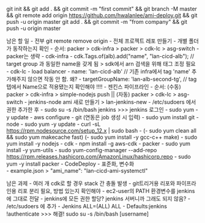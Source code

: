 git init && git add . && git commit -m "first commit" && git branch -M master && git remote add origin https://github.com/hwalanlee/ami-deploy.git && git push -u origin master
git add . && git commit -m "from company" && git push -u origin master
 
  
남은 할 일 
    - 전부 git remote remove origin
    - 전체 프로젝트 레포 만들기
    - 개별 폴더가 동작하는지 확인
        - 순서: packer > cdk-infra > packer > cdk-lc > asg-switch
        - packer는 생략
        - cdk-infra
            - cdk.Tags.of(alb).add("name", "lan-cicd-alb");   // target group 과 동일한 name을 갖게 됨 > sdk에서 arn 검색을 위해 태그 조정 필요
        - cdk-lc
            - load balancer - name: 'lan-cicd-alb'  // 기존 infra에서 tag 'name' 추가해주지 않으면 작동 안 함. 왜?
            - targetGroupName: 'lan-alb-second-tg',   // tag 텝에서 Name으로 적용됐는지 확인해야 !!!!
    - 젠킨스 파이프라인
        - 순서: (수동) packer > cdk-infra > simple-nodejs push || (자동) packer > cdk-lc > asg-switch
    - jenkins-node ami 새로 만들기 > lan-jenkins-new
        - /etc/sudoers 에서 권한 추가한 후
        - sudo su -s /bin/bash jenkins >>> jenkins 로그인
        - sudo yum -y update
        - aws configure 
        - git (연동은 job 생성 시 입력)
            - sudo yum install git
        - node
            - sudo yum -y update
            - curl -sL https://rpm.nodesource.com/setup_12.x | sudo bash -
            (- sudo yum clean all && sudo yum makecache fast)
            (- sudo yum install -y gcc-c++ make)
            - sudo yum install -y nodejs
        - cdk
            - npm install -g aws-cdk
        - packer
            - sudo yum install -y yum-utils
            - sudo yum-config-manager --add-repo https://rpm.releases.hashicorp.com/AmazonLinux/hashicorp.repo
            - sudo yum -y install packer
    - CodeDeploy
    - 표준화, 변수화        
        - example.json > "ami_name": "lan-cicd-ami-systemctl"



남은 과제
    - 여러 개 cdk로 할 경우 stack 간 충돌 발생
    - git트리거용 리포와 파이프라인용 리포 분리 필요, 방법 있는지 확인해야
    - ec2-user의 PATH 환경변수를 jenkins에 그대로 전달
    - jenkins에 모든 권한 할당? jenkins 서버니까 그래도 되지 않음?
        - /etc/sudoers 에 추가
            - Jenkins ALL=(ALL) ALL
            - Defaults:jenkins !authenticate
        >>> 해결! sudo su -s /bin/bash [username]



